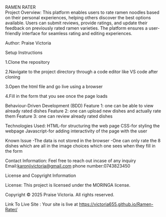 RAMEN RATER                                                                                                                                                                                        
Project Overview:
This platform enables users to rate ramen noodles based on their personal experiences, helping others discover the best options available.
Users can submit reviews, provide ratings, and update their feedback on previously rated ramen varieties. 
The platform ensures a user-friendly interface for seamless rating and editing experiences.

Author:
Praise Victoria


Setup Instructions

1.Clone the repository

2.Navigate to the project directory through a code editor like VS code  after cloning

3.Open the html file and go live using a browser 

4.Fill in the form that you see once the page loads



Behaviour-Driven Development (BDD)
Feature 1:
one can be able to view already rated dishes 
Feature 2:
one can upload new dishes and actually rate them
Feature 3:
one can review already rated dishes



Technologies Used:
HTML-for structuring the web page
CSS-for styling the webpage
Javascript-for adding interactivity of the page with the user

Known Issue
-The data is not stored in the browser
-One can only rate the 8 dishes which are all in the image choices which one sees when they fill in the form


Contact Information:
 Feel free to reach out incase of any inquiry
 Email:karonjivictoria@gmail.com
 phone number:0743823450


License and Copyright Information

License:
This project is licensed under the MORINGA license.

Copyright © 2025 Praise Victoria.
All rights reserved.


  
Link To Live Site :
Your site is live at https://victoria655.github.io/Ramen-Rater/







